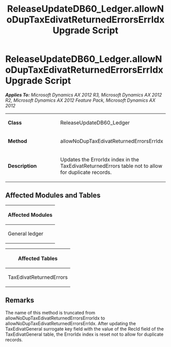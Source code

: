 ﻿---
title: ReleaseUpdateDB60_Ledger.allowNoDupTaxEdivatReturnedErrorsErrIdx Upgrade Script
TOCTitle: ReleaseUpdateDB60_Ledger.allowNoDupTaxEdivatReturnedErrorsErrIdx Upgrade Script
ms:assetid: da35dcc7-83c2-d69b-ad62-98b666d30822
ms:mtpsurl: https://msdn.microsoft.com/en-us/library/JJ737163(v=AX.60)
ms:contentKeyID: 49711606
ms.date: 05/18/2015
mtps_version: v=AX.60
---

# ReleaseUpdateDB60\_Ledger.allowNoDupTaxEdivatReturnedErrorsErrIdx Upgrade Script 


_**Applies To:** Microsoft Dynamics AX 2012 R3, Microsoft Dynamics AX 2012 R2, Microsoft Dynamics AX 2012 Feature Pack, Microsoft Dynamics AX 2012_

<table>
<colgroup>
<col style="width: 50%" />
<col style="width: 50%" />
</colgroup>
<tbody>
<tr class="odd">
<td><p><strong>Class</strong></p></td>
<td><p>ReleaseUpdateDB60_Ledger</p></td>
</tr>
<tr class="even">
<td><p><strong>Method</strong></p></td>
<td><p>allowNoDupTaxEdivatReturnedErrorsErrIdx</p></td>
</tr>
<tr class="odd">
<td><p><strong>Description</strong></p></td>
<td><p>Updates the ErrorIdx index in the TaxEdivatReturnedErrors table not to allow for duplicate records.</p></td>
</tr>
</tbody>
</table>


## Affected Modules and Tables

<table>
<colgroup>
<col style="width: 100%" />
</colgroup>
<thead>
<tr class="header">
<th><p>Affected Modules</p></th>
</tr>
</thead>
<tbody>
<tr class="odd">
<td><p>General ledger</p></td>
</tr>
</tbody>
</table>


<table>
<colgroup>
<col style="width: 100%" />
</colgroup>
<thead>
<tr class="header">
<th><p>Affected Tables</p></th>
</tr>
</thead>
<tbody>
<tr class="odd">
<td><p>TaxEdivatReturnedErrors</p></td>
</tr>
</tbody>
</table>


## Remarks

The name of this method is truncated from allowNoDupTaxEdivatReturnedErrorsErrorIdx to allowNoDupTaxEdivatReturnedErrorsErrIdx. After updating the TaxEdivatGeneral surrogate key field with the value of the RecId field of the TaxEdivatGeneral table, the ErrorIdx index is reset not to allow for duplicate records.

  


